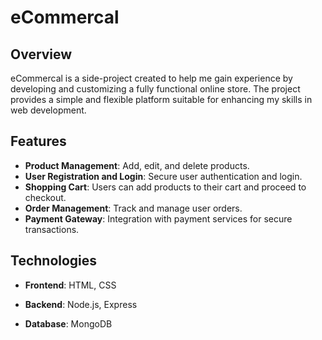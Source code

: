 # eCommercal

## Overview



eCommercal is a side-project created to help me gain experience by developing and customizing a fully functional online store. The project provides a simple and flexible platform suitable for enhancing my skills in web development.

## Features

- **Product Management**: Add, edit, and delete products.
- **User Registration and Login**: Secure user authentication and login.
- **Shopping Cart**: Users can add products to their cart and proceed to checkout.
- **Order Management**: Track and manage user orders.
- **Payment Gateway**: Integration with payment services for secure transactions.

## Technologies
- **Frontend**: HTML, CSS

- **Backend**: Node.js, Express

- **Database**: MongoDB


